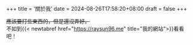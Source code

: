 +++
title = '關於我'
date = 2024-08-26T17:58:20+08:00
draft = false
+++

<s>應該要打些東西的，但是還沒弄好。</s>  
不如到{{< newtabref href="https://raysun96.me" title="我的網站">}}看看吧！

